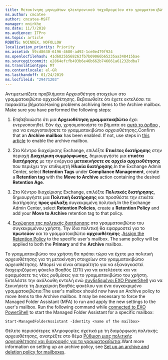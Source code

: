 ```yaml
---
title: Μετακίνηση μηνυμάτων ηλεκτρονικού ταχυδρομείου στο γραμματοκιβώτιο αρχειοθέτησης
ms.author: cmcatee
author: cmcatee-MSFT
manager: mnirkhe
ms.date: 11/7/2018
ms.audience: ITPro
ms.topic: article
ROBOTS: NOINDEX, NOFOLLOW
localization_priority: Priority
ms.assetid: 59cd8630-6196-4680-ad92-1ce0e479f924
ms.openlocfilehash: 41d6825b568263fb7b09066b65235aa348415bae
ms.sourcegitcommit: e2864efcfb493b6e46b662b746661a61232bdba7
ms.translationtype: MT
ms.contentlocale: el-GR
ms.lasthandoff: 01/24/2019
ms.locfileid: "29471203"
---
```

<span data-ttu-id="fd2f3-p101">Αντιμετωπίζετε προβλήματα Αρχειοθέτηση στοιχείων στο γραμματοκιβώτιο αρχειοθέτησης. Βεβαιωθείτε ότι έχετε εκτελέσει τα παρακάτω βήματα:</span><span class="sxs-lookup"><span data-stu-id="fd2f3-p101">Having problems archiving items to the Archive mailbox. Make sure you have performed the following steps:</span></span>
  
1. <span data-ttu-id="fd2f3-p102">Επιβεβαιώστε ότι μια **Αρχειοθέτηση γραμματοκιβώτιο** έχει ενεργοποιηθεί. Εάν όχι, χρησιμοποιήστε τα βήματα σε [αυτό το άρθρο](https://docs.microsoft.com/en-us/office365/securitycompliance/enable-archive-mailboxes) , για να ενεργοποιήσετε το γραμματοκιβώτιο αρχειοθέτησης.</span><span class="sxs-lookup"><span data-stu-id="fd2f3-p102">Confirm that an **Archive mailbox** has been enabled. If not, use steps in [this article](https://docs.microsoft.com/en-us/office365/securitycompliance/enable-archive-mailboxes) to enable the archive mailbox.</span></span> 
    
2. <span data-ttu-id="fd2f3-106">Στο Κέντρο διαχείρισης Exchange, επιλέξτε **Ετικέτες διατήρησης** στην περιοχή **Διαχείριση συμμόρφωσης**, δημιουργήστε μια **ετικέτα διατήρησης** με την ενέργεια **μετακινήσετε σε αρχείο αρχειοθέτησης** που περιέχει την επιθυμητή **Ηλικία διατήρησης**.</span><span class="sxs-lookup"><span data-stu-id="fd2f3-106">In the Exchange Admin Center, select **Retention Tags** under **Compliance Management**, create a **Retention tag** with the **Move to Archive** action containing the desired **Retention Age**.</span></span>
    
3. <span data-ttu-id="fd2f3-107">Στο Κέντρο διαχείρισης Exchange, επιλέξτε **Πολιτικές διατήρησης**, δημιουργήστε μια **Πολιτική διατήρησης** και προσθέστε την ετικέτα διατήρησης **προς φύλαξη** συγκεκριμένη πολιτική.</span><span class="sxs-lookup"><span data-stu-id="fd2f3-107">In the Exchange Admin Center, select **Retention Policies**, create a **Retention Policy** and add your **Move to Archive** retention tag to that policy.</span></span> 
    
4. <span data-ttu-id="fd2f3-p103">[Εκχώρηση της πολιτικής διατήρησης](https://docs.microsoft.com/en-us/exchange/security-and-compliance/messaging-records-management/apply-retention-policy) στο γραμματοκιβώτιο του συγκεκριμένου χρήστη. Την ίδια πολιτική θα εφαρμοστεί για το **πρωτεύον** και το γραμματοκιβώτιο **αρχειοθέτησης** .</span><span class="sxs-lookup"><span data-stu-id="fd2f3-p103">[Assign the Retention Policy](https://docs.microsoft.com/en-us/exchange/security-and-compliance/messaging-records-management/apply-retention-policy) to the specific user's mailbox. The same policy will be applied to both the **Primary** and the **Archive** mailbox.</span></span> 
    
<span data-ttu-id="fd2f3-p104">Το γραμματοκιβώτιο του χρήστη θα πρέπει τώρα να έχετε μια πολιτική αρχειοθέτησης για τη μετακίνηση στοιχείων στο γραμματοκιβώτιο αρχειοθέτησης. Μπορεί να είναι απαραίτητο για να εξαναγκαστεί διαχειριζόμενη φάκελο Βοηθός (ΣΠΙ) για να εκτελέσετε και να εφαρμόσετε τις νέες ρυθμίσεις για το γραμματοκιβώτιο του χρήστη. Εκτελέστε την ακόλουθη εντολή ενώ [συνδεδεμένοι EXO PowerShell](https://docs.microsoft.com/en-us/powershell/exchange/exchange-online/connect-to-exchange-online-powershell/connect-to-exchange-online-powershell?view=exchange-ps) για να ξεκινήσετε τη Διαχείριση Βοηθός φακέλου για ένα συγκεκριμένο γραμματοκιβώτιο:</span><span class="sxs-lookup"><span data-stu-id="fd2f3-p104">The user's mailbox should now have an Archive policy to move items to the Archive mailbox. It may be necessary to force the Managed Folder Assistant (MFA) to run and apply the new settings to the user's mailbox. Run the following command while [connected to EXO PowerShell](https://docs.microsoft.com/en-us/powershell/exchange/exchange-online/connect-to-exchange-online-powershell/connect-to-exchange-online-powershell?view=exchange-ps) to start the Managed Folder Assistant for a specific mailbox:</span></span> 
  
```
Start-ManagedFolderAssistant -Identity <name of the mailbox>
```

<span data-ttu-id="fd2f3-113">Θέλετε περισσότερες πληροφορίες σχετικά με τη διαμόρφωση πολιτικής αρχειοθέτησης, ανατρέξτε στο θέμα [Ρύθμιση μιας πολιτικής αρχειοθέτησης και διαγραφής για τα γραμματοκιβώτια](https://docs.microsoft.com/en-us/office365/securitycompliance/set-up-an-archive-and-deletion-policy-for-mailboxes#step-1-enable-archive-mailboxes-for-users).</span><span class="sxs-lookup"><span data-stu-id="fd2f3-113">Want more information on setting up an archive policy, see [Set up an archive and deletion policy for mailboxes](https://docs.microsoft.com/en-us/office365/securitycompliance/set-up-an-archive-and-deletion-policy-for-mailboxes#step-1-enable-archive-mailboxes-for-users).</span></span>
  

